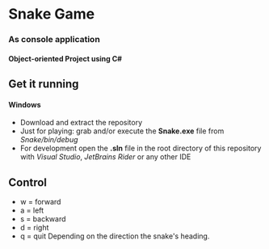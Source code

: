 # Snake Game
### As console application
#### Object-oriented Project using C#

## Get it running
#### Windows
* Download and extract the repository
* Just for playing: grab and/or execute the **Snake.exe** file from *Snake/bin/debug*
* For development open the **.sln** file in the root directory of this repository with *Visual Studio*, *JetBrains Rider* or any other IDE

## Control
* w = forward
* a = left
* s = backward
* d = right
* q = quit
Depending on the direction the snake's heading.

